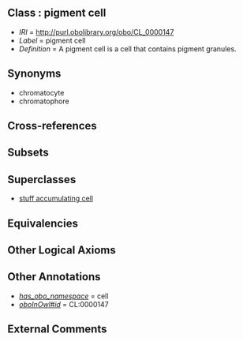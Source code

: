 
## Class : pigment cell

 * *IRI* = http://purl.obolibrary.org/obo/CL_0000147
 * *Label* = pigment cell
 * *Definition* = A pigment cell is a cell that contains pigment granules.

## Synonyms

 * chromatocyte
 * chromatophore

## Cross-references


## Subsets


## Superclasses

 * [stuff accumulating cell](../../CL/25/CL_0000325.md)

## Equivalencies


## Other Logical Axioms


## Other Annotations

 * *[has_obo_namespace](../../ce/oboInOwl#hasOBONamespace.md)* = cell
 * *[oboInOwl#id](../../id/oboInOwl#id.md)* = CL:0000147

## External Comments

